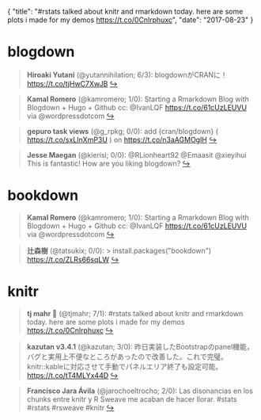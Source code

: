 {
  "title": "#rstats talked about knitr and rmarkdown today. here are some plots i made for my demos https://t.co/0Cnlrphuxc",
  "date": "2017-08-23"
}

# blogdown

> **Hiroaki Yutani** (@yutannihilation; 6/3): blogdownがCRANに！ https://t.co/tjHwC7XwJB  [&#8618;](https://twitter.com/xieyihui/status/900179700533780481)

<!-- -->


> **Kamal Romero** (@kamromero; 1/0): Starting a Rmarkdown Blog with Blogdown + Hugo + Github cc: @IvanLQF https://t.co/61cUzLEUVU via @wordpressdotcom  [&#8618;](https://twitter.com/xieyihui/status/900439889115795456)

<!-- -->


> **gepuro task views** (@g_rpkg; 0/0): add {cran/blogdown} ( https://t.co/sxLInXmP3U ) on https://t.co/n3aAGMOglH  [&#8618;](https://twitter.com/xieyihui/status/900151446410113024)

<!-- -->


> **Jesse Maegan** (@kierisi; 0/0): @RLionheart92 @Emaasit @xieyihui This is fantastic! How are you liking blogdown?  [&#8618;](https://twitter.com/xieyihui/status/900145609533009920)

<!-- -->


# bookdown

> **Kamal Romero** (@kamromero; 1/0): Starting a Rmarkdown Blog with Blogdown + Hugo + Github cc: @IvanLQF https://t.co/61cUzLEUVU via @wordpressdotcom  [&#8618;](https://twitter.com/xieyihui/status/900439889115795456)

<!-- -->


> **辻森樹** (@tatsukix; 0/0): &gt; install.packages("bookdown")
https://t.co/ZLRs66sqLW  [&#8618;](https://twitter.com/xieyihui/status/900220122765422592)

<!-- -->


# knitr

> **tj mahr 🦆** (@tjmahr; 7/1): #rstats talked about knitr and rmarkdown today. here are some plots i made for my demos https://t.co/0Cnlrphuxc  [&#8618;](https://twitter.com/xieyihui/status/900178413645856768)

<!-- -->


> **kazutan v3.4.1** (@kazutan; 3/0): 昨日実装したBootstrapのpanel機能，バグと実用上不便なところがあったので改善した。これで完璧。knitr::kableに対応させて手動でパネルエリア終了も設定可能。 https://t.co/tT4MLYx44D  [&#8618;](https://twitter.com/xieyihui/status/900168770617987072)

<!-- -->


> **Francisco Jara Ávila** (@jarochoeltrocho; 2/0): Las disonancias en los chunks entre knitr y R Sweave me acaban de hacer llorar. #stats #rstats #rsweave #knitr  [&#8618;](https://twitter.com/xieyihui/status/900407502378070016)

<!-- -->


